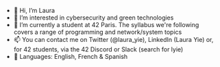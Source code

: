 - 👋 Hi, I’m Laura
- 👀 I’m interested in cybersecurity and green technologies
- 🌱 I’m currently a student at 42 Paris. The syllabus we're following covers a range of programming and network/system topics
- 📫 You can contact me on Twitter (@laura_yie), LinkedIn (Laura Yie) or, for 42 students, via the 42 Discord or Slack (search for lyie)
- :blue_heart: Languages: English, French & Spanish

<!---
lyie28/lyie28 is a ✨ special ✨ repository because its `README.md` (this file) appears on your GitHub profile.
You can click the Preview link to take a look at your changes.
--->
